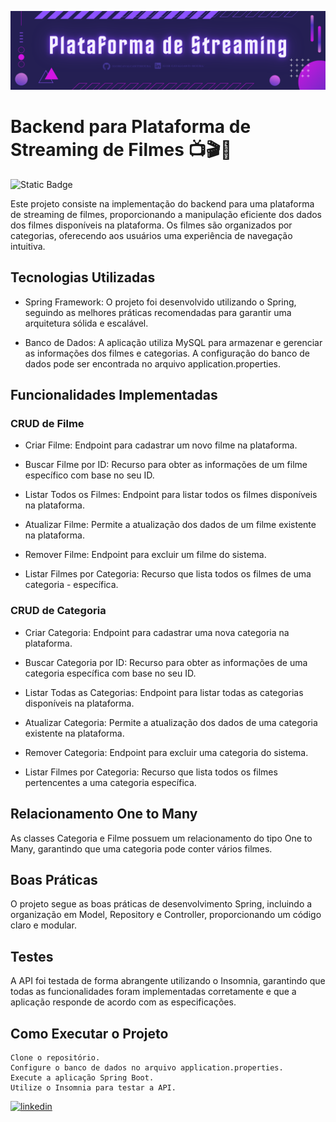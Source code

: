 
![Plataforma de Streaming](https://github.com/IgorCavalcantiMoura/streaming/blob/main/midia/Live%20StreamTonight.png)

# Backend para Plataforma de Streaming de Filmes 📺🎬🎥
![Static Badge](https://img.shields.io/badge/EM%20DESENVOLVIMENTO%20-%20PROJETO%20EM%20ANDAMENTO)


Este projeto consiste na implementação do backend para uma plataforma de streaming de filmes, proporcionando a manipulação eficiente dos dados dos filmes disponíveis na plataforma. Os filmes são organizados por categorias, oferecendo aos usuários uma experiência de navegação intuitiva.

## Tecnologias Utilizadas

- Spring Framework: O projeto foi desenvolvido utilizando o Spring, seguindo as melhores práticas recomendadas para garantir uma arquitetura sólida e escalável.

- Banco de Dados: A aplicação utiliza MySQL para armazenar e gerenciar as informações dos filmes e categorias. A configuração do banco de dados pode ser encontrada no arquivo application.properties.

## Funcionalidades Implementadas
### CRUD de Filme

- Criar Filme: Endpoint para cadastrar um novo filme na plataforma.

- Buscar Filme por ID: Recurso para obter as informações de um filme específico com base no seu ID.

- Listar Todos os Filmes: Endpoint para listar todos os filmes disponíveis na plataforma.

- Atualizar Filme: Permite a atualização dos dados de um filme existente na plataforma.

- Remover Filme: Endpoint para excluir um filme do sistema.

- Listar Filmes por Categoria: Recurso que lista todos os filmes de uma categoria - específica.

### CRUD de Categoria

- Criar Categoria: Endpoint para cadastrar uma nova categoria na plataforma.

- Buscar Categoria por ID: Recurso para obter as informações de uma categoria específica com base no seu ID.

- Listar Todas as Categorias: Endpoint para listar todas as categorias disponíveis na plataforma.

- Atualizar Categoria: Permite a atualização dos dados de uma categoria existente na plataforma.

- Remover Categoria: Endpoint para excluir uma categoria do sistema.

- Listar Filmes por Categoria: Recurso que lista todos os filmes pertencentes a uma categoria específica.

## Relacionamento One to Many

As classes Categoria e Filme possuem um relacionamento do tipo One to Many, garantindo que uma categoria pode conter vários filmes.
## Boas Práticas

O projeto segue as boas práticas de desenvolvimento Spring, incluindo a organização em Model, Repository e Controller, proporcionando um código claro e modular.
## Testes

A API foi testada de forma abrangente utilizando o Insomnia, garantindo que todas as funcionalidades foram implementadas corretamente e que a aplicação responde de acordo com as especificações.


## Como Executar o Projeto

    Clone o repositório.
    Configure o banco de dados no arquivo application.properties.
    Execute a aplicação Spring Boot.
    Utilize o Insomnia para testar a API.






[![linkedin](https://img.shields.io/badge/linkedin-0A66C2?style=for-the-badge&logo=linkedin&logoColor=white)](https://www.linkedin.com/in/igor-cavalcanti-moura/)


